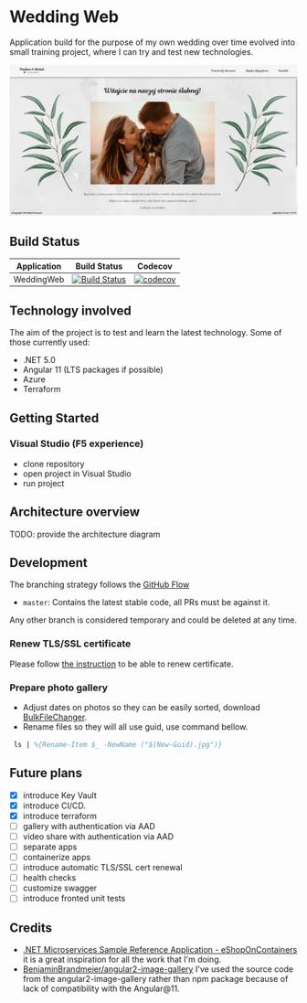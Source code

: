 # Wedding Web

Application build for the purpose of my own wedding over time evolved into small training project, where I can try and test new technologies.

![Wedding web main page](img/main_page_image.PNG)

## Build Status

| Application | Build Status | Codecov |
|-------------|--------------| ------- |
| WeddingWeb | [![Build Status](https://dev.azure.com/Boruc/WeddingWeb/_apis/build/status/wedding-web-master?branchName=master)](https://dev.azure.com/Boruc/WeddingWeb/_build/latest?definitionId=31&branchName=master) | [![codecov](https://codecov.io/gh/Boruc04/WeddingWeb/branch/master/graph/badge.svg?token=Y2JT3YQWJL)](https://codecov.io/gh/Boruc04/WeddingWeb) |

## Technology involved

The aim of the project is to test and learn the latest technology. Some of those currently used:

- .NET 5.0
- Angular 11 (LTS packages if possible)
- Azure
- Terraform

## Getting Started

### Visual Studio (F5 experience)

- clone repository
- open project in Visual Studio
- run project

## Architecture overview

TODO: provide the architecture diagram

## Development

The branching strategy follows the [GitHub Flow](https://guides.github.com/introduction/flow/)

- `master`: Contains the latest stable code, all PRs must be against it.

Any other branch is considered temporary and could be deleted at any time.

### Renew TLS/SSL certificate

Please follow [the instruction](infrastructure/cert/renew-certificate.md) to be able to renew certificate.

### Prepare photo gallery

- Adjust dates on photos so they can be easily sorted, download [BulkFileChanger](https://www.nirsoft.net/utils/bulk_file_changer.html).
- Rename files so they will all use guid, use command bellow.

```ps
 ls | %{Rename-Item $_ -NewName ("$(New-Guid).jpg")}
```

## Future plans

- [x] introduce Key Vault
- [x] introduce CI/CD.
- [x] introduce terraform
- [ ] gallery with authentication via AAD
- [ ] video share with authentication via AAD
- [ ] separate apps
- [ ] containerize apps
- [ ] introduce automatic TLS/SSL cert renewal
- [ ] health checks
- [ ] customize swagger
- [ ] introduce fronted unit tests

## Credits

- [.NET Microservices Sample Reference Application - eShopOnContainers](https://github.com/dotnet-architecture/eShopOnContainers/) it is a great inspiration for all the work that I'm doing.
- [BenjaminBrandmeier/angular2-image-gallery](https://github.com/BenjaminBrandmeier/angular2-image-gallery) I've used the source code from the angular2-image-gallery rather than npm package because of lack of compatibility with the Angular@11.
